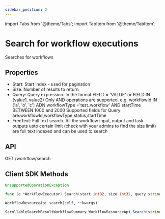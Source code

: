 ```yaml
---
sidebar_position: 2
---
```


import Tabs from '@theme/Tabs';
import TabItem from '@theme/TabItem';

# Search for workflow executions
Searches for workflows

## Properties
- Start: Start index - used for pagination
- Size:  Number of results to return
- Query: Query expression.  In the format FIELD = 'VALUE' or FIELD IN (value1, value2) Only AND operations are supported.  e.g. workflowId IN ('a', 'b', 'c') ADN workflowType ='test_workflow' AND startTime BETWEEN 1000 and 2000 Supported fields for Query are:workflowId,workflowType,status,startTime
- FreeText: Full text search.  All the workflow input, output and task outputs upto certain limit (check with your admins to find the size limit) are full text indexed and can be used to search

## API
GET /workflow/search

## Client SDK Methods

<Tabs>
<TabItem value="Java" label="Java">

```java
UnsupportedOperationException
```

</TabItem>
<TabItem value="Golang" label="Golang">

```go
func (e *WorkflowExecutor) Search(start int32, size int32, query string, freeText string) ([]model.WorkflowSummary, error)
```

</TabItem>
<TabItem value="Python" label="Python">

```python
WorkflowResourceApi.search(self, **kwargs)
```

</TabItem>
<TabItem value="CSharp" label="CSharp">

```csharp
ScrollableSearchResultWorkflowSummary WorkflowResourceApi.Search(string queryId = null, int? start = null, int? size = null, string sort = null, string freeText = null, string query = null, bool? skipCache = null)
```

</TabItem>
<TabItem value="Javascript" label="Javascript">

```javascript

```

</TabItem>
<TabItem value="Clojure" label="Clojure">

```clojure

```

</TabItem>
</Tabs>